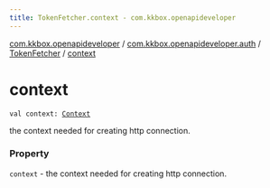 ```yaml
---
title: TokenFetcher.context - com.kkbox.openapideveloper
---
```


[com.kkbox.openapideveloper](../../index.html) / [com.kkbox.openapideveloper.auth](../index.html) / [TokenFetcher](index.html) / [context](.)

# context

`val context: `[`Context`](https://developer.android.com/reference/android/content/Context.html)

the context needed for creating http connection.

### Property

`context` - the context needed for creating http connection.